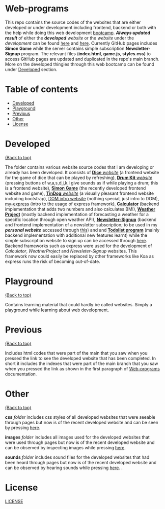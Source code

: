 # Web-programs

This repo contains the source codes of the websites that are either developed or under development including frontend, backend or both with the help while doing this web development [bootcamp](https://www.udemy.com/course/the-complete-web-development-bootcamp/). ***Always updated result*** of either the ***developed*** *website* or the *website* under the *development* can be found [here](https://aurimas13.github.io/Web-programs/) and [here](https://serene-refuge-72822.herokuapp.com/). Currently GitHub pages includes **Simon Game** while the server contains simple subscription **Newsletter-Signup** program. The relevant files (**index.html**, **game.js**, **styles.css**) to access GitHub pages are updated and duplicated in the repo's main branch. More on the developed thingies through this web bootcamp can be found under [Developed](#Developed) section.

# Table of contents

- [Developed](#Developed)
- [Playground](#Playground)
- [Previous](#Previous)
- [Other](#Other)
- [License](#License)

# Developed
[(Back to top)](#Web-programs)


The folder contains various website source codes that I am developing or already has been developed. It consists of [**Dice** *website*](https://github.com/aurimas13/Web-programs/tree/main/Developed/Dice_website) (a frontend website for the game of dice that can be played by refreshing), [**Drum Kit** *website*](https://github.com/aurimas13/Web-programs/tree/main/Developed/Drum_Kit_website) (pressing buttons of w,a,s,d,j,k,l give sounds as if while playing a drum; this is a frontend website), [**Simon Game**](https://github.com/aurimas13/Web-programs/tree/main/Developed/Simon%20Game) (the recently developed frontend website and game), [**TinDog** *website*](https://github.com/aurimas13/Web-programs/tree/main/Developed/TinDog_website) (a visually pleasant frontend website including bootstrap), [DOM intro website](https://github.com/aurimas13/Web-programs/tree/main/Developed/Learning_websites/DOM_Intro_website) (nothing special, just intro to DOM), [my-express](https://github.com/aurimas13/Web-programs/tree/main/Developed/Servers/my-express) (intro to the usage of express framework), [**Calculator**](https://github.com/aurimas13/Web-programs/tree/main/Developed/Servers/Calculator) (backend implementation that adds two numbers and also calculates BMI), [**Weather Project**](https://github.com/aurimas13/Web-programs/tree/main/Developed/WeatherProject) (mostly backend implementation of forecasting a weather for a specific location through open weather API), [**Newsletter-Signup**](https://github.com/aurimas13/Web-programs/tree/main/Developed/Newsletter-Signup) (backend and frontend implementation of a newsletter subscription; to be used in my ***personal website*** accessed through [this](https://github.com/aurimas13/Personal-website)) and and [**Todolist program**](https://github.com/aurimas13/Web-programs/tree/main/Developed/Todolist) (mainly backend implementation with additional new features learnt) while the simple subscription website to sign up can be accessed through [here](https://serene-refuge-72822.herokuapp.com/). Backend frameworks such as express were used for the development of *Calculator*, *WeatherProject* and *Newsleter-Signup* websites. This framework now could easily be replaced by other frameworks like Koa as express runs the risk of becoming out-of-date.


# Playground
[(Back to top)](#Web-programs)

Contains learning material that could hardly be called websites. Simply a playground while learning about web development.

# Previous
[(Back to top)](#Web-programs)

Includes html codes that were part of the main that you saw when you pressed the link to see the developed website that has been completed. In short it includes the indexes that were part of the main branch that you saw when you pressed the link as shown in the first paragraph of [Web-programs](#Web-programs) documentation.

# Other
[(Back to top)](#Web-programs)

**css** *folder* includes css styles of all developed websites that were seeable through pages but now is of the recent developed website and can be seen by pressing [here](https://aurimas13.github.io/Web-programs/).

**images** *folder* includes all images used for the developed websites that were used through pages but now is of the recent developed website and can be observed by inspecting images while pressing [here](https://aurimas13.github.io/Web-programs/).

**sounds** *folder* includes sound files for the developed websites that had been heard through pages but now is of the recent developed website and can be observed by hearing sounds while pressing [here](https://aurimas13.github.io/Web-programs/).
.

# License

[LICENSE](https://github.com/aurimas13/Web-programs/blob/main/LICENSE)
